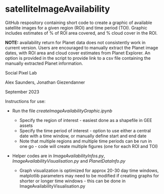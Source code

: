 # satelliteImageAvailability
GitHub respository containing short code to create a graphic of available satellite images for a given region (ROI) and time period (TOI). Graphic includes estimates of % of ROI area covered, and % cloud cover in the ROI. 

**NOTE:** availability return for Planet data does not consistently work in current version. Users are encouraged to manually extract the Planet image dates, with ROI area and cloud cover estimates from Planet Explorer. An option is provided in the script to provide link to a csv file containing the manually extracted Planet information.

Social Pixel Lab

Alex Saunders, Jonathan Giezendanner

September 2023

Instructions for use:

* Run the file *createImageAvailabilityGraphic.ipynb*
    * Specify the region of interest - easiest done as a shapefile in GEE assets
    * Specify the time period of interest - option to use either a central date with a time window, or manually define start and end date
    * Note that multiple regions and multiple time periods can be run in one go - code will create multiple figures (one for each ROI and TOI)
    
* Helper codes are in *ImageAvailabilityInfos.py*, *ImageAvailabilityVisualisation.py* and *PlanetDataInfo.py*
    * Graph visualization is optimized for approx 20-30 day time windows, matplotlib parameters may need to be modified if creating graphs for shorter or longer time windows - this can be done in ImageAvailabilityVisualisation.py
